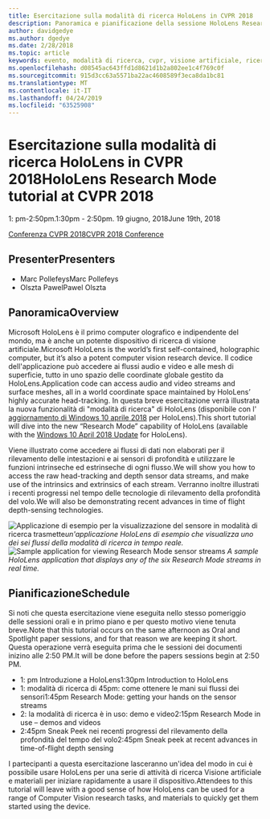 ```yaml
---
title: Esercitazione sulla modalità di ricerca HoloLens in CVPR 2018
description: Panoramica e pianificazione della sessione HoloLens Research Mode, da consegnare alla conferenza CVPR il 19 giugno 2018.
author: davidgedye
ms.author: dgedye
ms.date: 2/28/2018
ms.topic: article
keywords: evento, modalità di ricerca, cvpr, visione artificiale, ricerca, HoloLens
ms.openlocfilehash: d08545ac643ffd1d8621d1b2a802ee1c4f769c0f
ms.sourcegitcommit: 915d3cc63a5571ba22ac4608589f3eca8da1bc81
ms.translationtype: MT
ms.contentlocale: it-IT
ms.lasthandoff: 04/24/2019
ms.locfileid: "63525908"
---
```

# <a name="hololens-research-mode-tutorial-at-cvpr-2018"></a><span data-ttu-id="908b7-104">Esercitazione sulla modalità di ricerca HoloLens in CVPR 2018</span><span class="sxs-lookup"><span data-stu-id="908b7-104">HoloLens Research Mode tutorial at CVPR 2018</span></span>
<span data-ttu-id="908b7-105">1: pm-2:50pm.</span><span class="sxs-lookup"><span data-stu-id="908b7-105">1:30pm - 2:50pm.</span></span> <span data-ttu-id="908b7-106">19 giugno, 2018</span><span class="sxs-lookup"><span data-stu-id="908b7-106">June 19th, 2018</span></span>

[<span data-ttu-id="908b7-107">Conferenza CVPR 2018</span><span class="sxs-lookup"><span data-stu-id="908b7-107">CVPR 2018 Conference</span></span>](http://cvpr2018.thecvf.com/)

## <a name="presenters"></a><span data-ttu-id="908b7-108">Presenter</span><span class="sxs-lookup"><span data-stu-id="908b7-108">Presenters</span></span>
* <span data-ttu-id="908b7-109">Marc Pollefeys</span><span class="sxs-lookup"><span data-stu-id="908b7-109">Marc Pollefeys</span></span>
* <span data-ttu-id="908b7-110">Olszta Pawel</span><span class="sxs-lookup"><span data-stu-id="908b7-110">Pawel Olszta</span></span>

## <a name="overview"></a><span data-ttu-id="908b7-111">Panoramica</span><span class="sxs-lookup"><span data-stu-id="908b7-111">Overview</span></span>
<span data-ttu-id="908b7-112">Microsoft HoloLens è il primo computer olografico e indipendente del mondo, ma è anche un potente dispositivo di ricerca di visione artificiale.</span><span class="sxs-lookup"><span data-stu-id="908b7-112">Microsoft HoloLens is the world’s first self-contained, holographic computer, but it’s also a potent computer vision research device.</span></span>
<span data-ttu-id="908b7-113">Il codice dell'applicazione può accedere ai flussi audio e video e alle mesh di superficie, tutto in uno spazio delle coordinate globale gestito da HoloLens.</span><span class="sxs-lookup"><span data-stu-id="908b7-113">Application code can access audio and video streams and surface meshes, all in a world coordinate space maintained by HoloLens’ highly accurate head-tracking.</span></span> <span data-ttu-id="908b7-114">In questa breve esercitazione verrà illustrata la nuova funzionalità di "modalità di ricerca" di HoloLens (disponibile con l' [aggiornamento di Windows 10 aprile 2018](release-notes-april-2018.md) per HoloLens).</span><span class="sxs-lookup"><span data-stu-id="908b7-114">This short tutorial will dive into the new “Research Mode” capability of HoloLens (available with the [Windows 10 April 2018 Update](release-notes-april-2018.md) for HoloLens).</span></span>

<span data-ttu-id="908b7-115">Viene illustrato come accedere ai flussi di dati non elaborati per il rilevamento delle intestazioni e ai sensori di profondità e utilizzare le funzioni intrinseche ed estrinseche di ogni flusso.</span><span class="sxs-lookup"><span data-stu-id="908b7-115">We will show you how to access the raw head-tracking and depth sensor data streams, and make use of the intrinsics and extrinsics of each stream.</span></span>  <span data-ttu-id="908b7-116">Verranno inoltre illustrati i recenti progressi nel tempo delle tecnologie di rilevamento della profondità del volo.</span><span class="sxs-lookup"><span data-stu-id="908b7-116">We will also be demonstrating recent advances in time of flight depth-sensing technologies.</span></span>

<span data-ttu-id="908b7-117">![Applicazione di esempio per la visualizzazione del sensore](images/sensor-stream-viewer.jpg)
in modalità di ricerca trasmette*un'applicazione HoloLens di esempio che visualizza uno dei sei flussi della modalità di ricerca in tempo reale.*</span><span class="sxs-lookup"><span data-stu-id="908b7-117">![Sample application for viewing Research Mode sensor streams](images/sensor-stream-viewer.jpg)
*A sample HoloLens application that displays any of the six Research Mode streams in real time.*</span></span>

## <a name="schedule"></a><span data-ttu-id="908b7-118">Pianificazione</span><span class="sxs-lookup"><span data-stu-id="908b7-118">Schedule</span></span>
<span data-ttu-id="908b7-119">Si noti che questa esercitazione viene eseguita nello stesso pomeriggio delle sessioni orali e in primo piano e per questo motivo viene tenuta breve.</span><span class="sxs-lookup"><span data-stu-id="908b7-119">Note that this tutorial occurs on the same afternoon as Oral and Spotlight paper sessions, and for that reason we are keeping it short.</span></span>
<span data-ttu-id="908b7-120">Questa operazione verrà eseguita prima che le sessioni dei documenti inizino alle 2:50 PM.</span><span class="sxs-lookup"><span data-stu-id="908b7-120">It will be done before the papers sessions begin at 2:50 PM.</span></span>

- <span data-ttu-id="908b7-121">1: pm Introduzione a HoloLens</span><span class="sxs-lookup"><span data-stu-id="908b7-121">1:30pm   Introduction to HoloLens</span></span> 
- <span data-ttu-id="908b7-122">1: modalità di ricerca di 45pm: come ottenere le mani sui flussi dei sensori</span><span class="sxs-lookup"><span data-stu-id="908b7-122">1:45pm   Research Mode: getting your hands on the sensor streams</span></span> 
- <span data-ttu-id="908b7-123">2: la modalità di ricerca è in uso: demo e video</span><span class="sxs-lookup"><span data-stu-id="908b7-123">2:15pm   Research Mode in use – demos and videos</span></span> 
- <span data-ttu-id="908b7-124">2:45pm Sneak Peek nei recenti progressi del rilevamento della profondità del tempo del volo</span><span class="sxs-lookup"><span data-stu-id="908b7-124">2:45pm   Sneak peek at recent advances in time-of-flight depth sensing</span></span> 

<span data-ttu-id="908b7-125">I partecipanti a questa esercitazione lasceranno un'idea del modo in cui è possibile usare HoloLens per una serie di attività di ricerca Visione artificiale e materiali per iniziare rapidamente a usare il dispositivo.</span><span class="sxs-lookup"><span data-stu-id="908b7-125">Attendees to this tutorial will leave with a good sense of how HoloLens can be used for a range of Computer Vision research tasks, and materials to quickly get them started using the device.</span></span>
